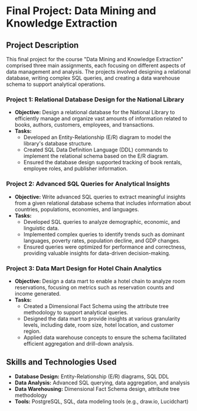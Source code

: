 # Final Project: Data Mining and Knowledge Extraction

## Project Description

This final project for the course "Data Mining and Knowledge Extraction" comprised three main assignments, each focusing on different aspects of data management and analysis. The projects involved designing a relational database, writing complex SQL queries, and creating a data warehouse schema to support analytical operations.

### Project 1: Relational Database Design for the National Library
- **Objective:** Design a relational database for the National Library to efficiently manage and organize vast amounts of information related to books, authors, customers, employees, and transactions.
- **Tasks:**
  - Developed an Entity-Relationship (E/R) diagram to model the library's database structure.
  - Created SQL Data Definition Language (DDL) commands to implement the relational schema based on the E/R diagram.
  - Ensured the database design supported tracking of book rentals, employee roles, and publisher information.
  
### Project 2: Advanced SQL Queries for Analytical Insights
- **Objective:** Write advanced SQL queries to extract meaningful insights from a given relational database schema that includes information about countries, populations, economies, and languages.
- **Tasks:**
  - Developed SQL queries to analyze demographic, economic, and linguistic data.
  - Implemented complex queries to identify trends such as dominant languages, poverty rates, population decline, and GDP changes.
  - Ensured queries were optimized for performance and correctness, providing valuable insights for data-driven decision-making.

### Project 3: Data Mart Design for Hotel Chain Analytics
- **Objective:** Design a data mart to enable a hotel chain to analyze room reservations, focusing on metrics such as reservation counts and income generated.
- **Tasks:**
  - Created a Dimensional Fact Schema using the attribute tree methodology to support analytical queries.
  - Designed the data mart to provide insights at various granularity levels, including date, room size, hotel location, and customer region.
  - Applied data warehouse concepts to ensure the schema facilitated efficient aggregation and drill-down analysis.

## Skills and Technologies Used
- **Database Design:** Entity-Relationship (E/R) diagrams, SQL DDL
- **Data Analysis:** Advanced SQL querying, data aggregation, and analysis
- **Data Warehousing:** Dimensional Fact Schema design, attribute tree methodology
- **Tools:** PostgreSQL, SQL, data modeling tools (e.g., draw.io, Lucidchart)
